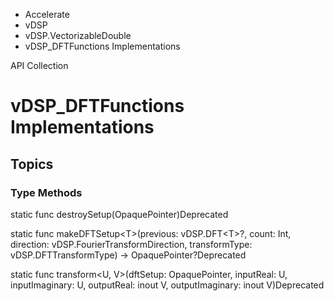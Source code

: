 

- Accelerate
- vDSP
- vDSP.VectorizableDouble
-  vDSP_DFTFunctions Implementations 

API Collection

# vDSP_DFTFunctions Implementations

## Topics

### Type Methods

static func destroySetup(OpaquePointer)Deprecated

static func makeDFTSetup&lt;T>(previous: vDSP.DFT&lt;T>?, count: Int, direction: vDSP.FourierTransformDirection, transformType: vDSP.DFTTransformType) -> OpaquePointer?Deprecated

static func transform&lt;U, V>(dftSetup: OpaquePointer, inputReal: U, inputImaginary: U, outputReal: inout V, outputImaginary: inout V)Deprecated

